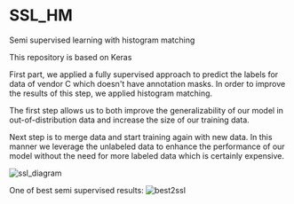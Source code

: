 

# SSL_HM
Semi supervised learning with histogram matching

This repository is based on Keras

First part, we applied a fully supervised approach to predict the labels for data of vendor C which doesn't have annotation masks.
In order to improve the results of this step, we applied histogram matching.

The first step allows us to both improve the generalizability of our model in out-of-distribution data and increase the size of our training data.

Next step is to merge data and start training again with new data. In this manner we leverage the unlabeled data to enhance the performance of our model without the need for more labeled data which is certainly expensive.

![ssl_diagram](https://user-images.githubusercontent.com/80331448/113724322-e8673380-96fa-11eb-9297-f13ab5819d83.png)
 
 One of best semi supervised results:
![best2ssl](https://user-images.githubusercontent.com/80331448/113724571-27958480-96fb-11eb-857a-f69a2838e2cd.png)
